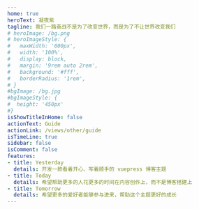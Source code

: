 ```yaml
---
home: true
heroText: 凝夜紫
tagline: 我们一路奋战不是为了改变世界，而是为了不让世界改变我们
# heroImage: /bg.png
# heroImageStyle: {
#   maxWidth: '600px',
#   width: '100%',
#   display: block,
#   margin: '9rem auto 2rem',
#   background: '#fff',
#   borderRadius: '1rem',
# }
#bgImage: /bg.jpg
#bgImageStyle: {
#  height: '450px'
#}
isShowTitleInHome: false
actionText: Guide
actionLink: /views/other/guide
isTimeLine: true
sidebar: false
isComment: false
features:
- title: Yesterday
  details: 开发一款看着开心、写着顺手的 vuepress 博客主题
- title: Today
  details: 希望帮助更多的人花更多的时间在内容创作上，而不是博客搭建上
- title: Tomorrow
  details: 希望更多的爱好者能够参与进来，帮助这个主题更好的成长
---
```

